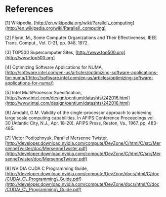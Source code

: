 # References

\[1] Wikipedia, [http://en.wikipedia.org/wiki/Parallel\_computing](http://en.wikipedia.org/wiki/Parallel\_computing)

\[2] Flynn, M., Some Computer Organizations and Their Effectiveness, IEEE Trans. Comput., Vol. C-21, pp. 948, 1972.

\[3] TOP500 Supercomputer Sites, [http://www.top500.org](http://www.top500.org)

\[4] Optimizing Software Applications for NUMA, [http://software.intel.com/en-us/articles/optimizing-software-applications-for-numa/](http://software.intel.com/en-us/articles/optimizing-software-applications-for-numa/)

\[5] Intel MultiProcessor Specification, [http://www.intel.com/design/pentium/datashts/242016.html](http://www.intel.com/design/pentium/datashts/242016.html)

\[6] Amdahl, G.M. Validity of the single-processor approach to achieving large scale computing capabilities. In AFIPS Conference Proceedings vol. 30 (Atlantic City, N.J., Apr. 18-20). AFIPS Press, Reston, Va., 1967, pp. 483-485.

\[7] Victor Podlozhnyuk, Parallel Mersenne Twister, [http://developer.download.nvidia.com/compute/DevZone/C/html/C/src/MersenneTwister/doc/MersenneTwister.pdf](http://developer.download.nvidia.com/compute/DevZone/C/html/C/src/MersenneTwister/doc/MersenneTwister.pdf)

\[8] NVIDIA CUDA C Programming Guide, [http://developer.download.nvidia.com/compute/DevZone/docs/html/C/doc/CUDA\_C\_Programming\_Guide.pdf](http://developer.download.nvidia.com/compute/DevZone/docs/html/C/doc/CUDA\_C\_Programming\_Guide.pdf)
